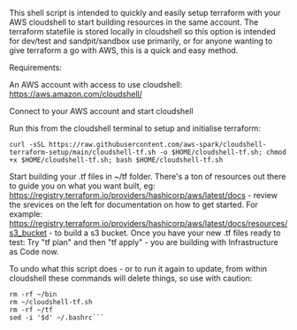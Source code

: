 This shell script is intended to quickly and easily setup terraform with your AWS cloudshell to start building resources in the same account.
The terraform statefile is stored locally in cloudshell so this option is intended for dev/test and sandpit/sandbox use primarily, or for anyone wanting to give terraform a go with AWS, this is 
 a quick and easy method.

Requirements:

An AWS account with access to use cloudshell:
https://aws.amazon.com/cloudshell/

Connect to your AWS account and start cloudshell

Run this from the cloudshell terminal to setup and initialise terraform:

```curl -sSL https://raw.githubusercontent.com/aws-spark/cloudshell-terraform-setup/main/cloudshell-tf.sh -o $HOME/cloudshell-tf.sh; chmod +x $HOME/cloudshell-tf.sh; bash $HOME/cloudshell-tf.sh```

Start building your .tf files in ~/tf folder. There's a ton of resources out there to guide you on what you want built, eg: https://registry.terraform.io/providers/hashicorp/aws/latest/docs - review the srevices on the left for documentation on how to get started. For example: https://registry.terraform.io/providers/hashicorp/aws/latest/docs/resources/s3_bucket - to build a s3 bucket.
Once you have your new .tf files ready to test:
Try "tf plan" and then "tf apply" - you are building with Infrastructure as Code now.

To undo what this script does - or to run it again to update, from within cloudshell these commands will delete things, so use with caution:
```rm -rf ~/.tfenv
rm -rf ~/bin
rm ~/cloudshell-tf.sh
rm -rf ~/tf
sed -i '$d' ~/.bashrc```
